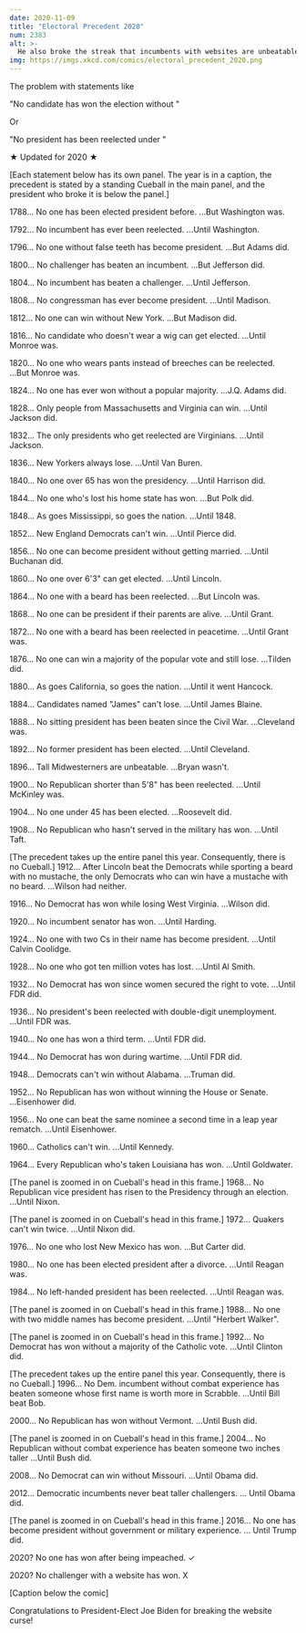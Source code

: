 ```yaml
---
date: 2020-11-09
title: "Electoral Precedent 2020"
num: 2383
alt: >-
  He also broke the streak that incumbents with websites are unbeatable and Delawareans can't win, creating a new precedent: Only someone from Delaware can defeat an incumbent with a website.
img: https://imgs.xkcd.com/comics/electoral_precedent_2020.png
---
```



The problem with statements like

"No <party> candidate has won the election without <state>"

Or

"No president has been reelected under <circumstances>"

★ Updated for 2020 ★

[Each statement below has its own panel. The year is in a caption, the precedent is stated by a standing Cueball in the main panel, and the president who broke it is below the panel.]

1788... No one has been elected president before. ...But Washington was.

1792... No incumbent has ever been reelected. ...Until Washington.

1796... No one without false teeth has become president. ...But Adams did.

1800... No challenger has beaten an incumbent. ...But Jefferson did.

1804... No incumbent has beaten a challenger. ...Until Jefferson.

1808... No congressman has ever become president. ...Until Madison.

1812... No one can win without New York. ...But Madison did.

1816... No candidate who doesn't wear a wig can get elected. ...Until Monroe was.

1820... No one who wears pants instead of breeches can be reelected. ...But Monroe was.

1824... No one has ever won without a popular majority. ...J.Q. Adams did.

1828... Only people from Massachusetts and Virginia can win. ...Until Jackson did.

1832... The only presidents who get reelected are Virginians. ...Until Jackson.

1836... New Yorkers always lose. ...Until Van Buren.

1840... No one over 65 has won the presidency. ...Until Harrison did.

1844... No one who's lost his home state has won. ...But Polk did.

1848... As goes Mississippi, so goes the nation. ...Until 1848.

1852... New England Democrats can't win. ...Until Pierce did.

1856... No one can become president without getting married. ...Until Buchanan did.

1860... No one over 6'3" can get elected. ...Until Lincoln.

1864... No one with a beard has been reelected. ...But Lincoln was.

1868... No one can be president if their parents are alive. ...Until Grant.

1872... No one with a beard has been reelected in peacetime. ...Until Grant was.

1876... No one can win a majority of the popular vote and still lose. ...Tilden did.

1880... As goes California, so goes the nation. ...Until it went Hancock.

1884... Candidates named "James" can't lose. ...Until James Blaine.

1888... No sitting president has been beaten since the Civil War. ...Cleveland was.

1892... No former president has been elected. ...Until Cleveland.

1896... Tall Midwesterners are unbeatable. ...Bryan wasn't.

1900... No Republican shorter than 5'8" has been reelected. ...Until McKinley was.

1904... No one under 45 has been elected. ...Roosevelt did.

1908... No Republican who hasn't served in the military has won. ...Until Taft.

[The precedent takes up the entire panel this year. Consequently, there is no Cueball.] 1912... After Lincoln beat the Democrats while sporting a beard with no mustache, the only Democrats who can win have a mustache with no beard. ...Wilson had neither.

1916... No Democrat has won while losing West Virginia. ...Wilson did.

1920... No incumbent senator has won. ...Until Harding.

1924... No one with two Cs in their name has become president. ...Until Calvin Coolidge.

1928... No one who got ten million votes has lost. ...Until Al Smith.

1932... No Democrat has won since women secured the right to vote. ...Until FDR did.

1936... No president's been reelected with double-digit unemployment. ...Until FDR was.

1940... No one has won a third term. ...Until FDR did.

1944... No Democrat has won during wartime. ...Until FDR did.

1948... Democrats can't win without Alabama. ...Truman did.

1952... No Republican has won without winning the House or Senate. ...Eisenhower did.

1956... No one can beat the same nominee a second time in a leap year rematch. ...Until Eisenhower.

1960... Catholics can't win. ...Until Kennedy.

1964... Every Republican who's taken Louisiana has won. ...Until Goldwater.

[The panel is zoomed in on Cueball's head in this frame.] 1968... No Republican vice president has risen to the Presidency through an election. ...Until Nixon.

[The panel is zoomed in on Cueball's head in this frame.] 1972... Quakers can't win twice. ...Until Nixon did.

1976... No one who lost New Mexico has won. ...But Carter did.

1980... No one has been elected president after a divorce. ...Until Reagan was.

1984... No left-handed president has been reelected. ...Until Reagan was.

[The panel is zoomed in on Cueball's head in this frame.] 1988... No one with two middle names has become president. ...Until "Herbert Walker".

[The panel is zoomed in on Cueball's head in this frame.] 1992... No Democrat has won without a majority of the Catholic vote. ...Until Clinton did.

[The precedent takes up the entire panel this year. Consequently, there is no Cueball.] 1996... No Dem. incumbent without combat experience has beaten someone whose first name is worth more in Scrabble. ...Until Bill beat Bob.

2000... No Republican has won without Vermont. ...Until Bush did.

[The panel is zoomed in on Cueball's head in this frame.] 2004... No Republican without combat experience has beaten someone two inches taller ...Until Bush did.

2008... No Democrat can win without Missouri. ...Until Obama did.

2012... Democratic incumbents never beat taller challengers. ... Until Obama did.

[The panel is zoomed in on Cueball's head in this frame.] 2016... No one has become president without government or military experience. ... Until Trump did.

2020? No one has won after being impeached. ✓

2020? No challenger with a website has won. X

[Caption below the comic]

Congratulations to President-Elect Joe Biden for breaking the website curse!